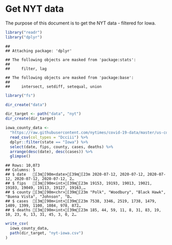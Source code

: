 Get NYT data
================

The purpose of this document is to get the NYT data - filtered for Iowa.

``` r
library("readr")
library("dplyr")
```

    ## 
    ## Attaching package: 'dplyr'

    ## The following objects are masked from 'package:stats':
    ## 
    ##     filter, lag

    ## The following objects are masked from 'package:base':
    ## 
    ##     intersect, setdiff, setequal, union

``` r
library("fs")
```

``` r
dir_create("data")

dir_target <- path("data", "nyt")
dir_create(dir_target)
```

``` r
iowa_county_data <- 
  "https://raw.githubusercontent.com/nytimes/covid-19-data/master/us-counties.csv" %>%
  read_csv(col_types = "Dcciii") %>%
  dplyr::filter(state == "Iowa") %>%
  select(date, fips, county, cases, deaths) %>%
  arrange(desc(date), desc(cases)) %>%
  glimpse()
```

    ## Rows: 10,073
    ## Columns: 5
    ## $ date   [3m[90m<date>[39m[23m 2020-07-12, 2020-07-12, 2020-07-12, 2020-07-12, 2020-07-12, 2…
    ## $ fips   [3m[90m<int>[39m[23m 19153, 19193, 19013, 19021, 19103, 19049, 19113, 19127, 19163,…
    ## $ county [3m[90m<chr>[39m[23m "Polk", "Woodbury", "Black Hawk", "Buena Vista", "Johnson", "D…
    ## $ cases  [3m[90m<int>[39m[23m 7538, 3346, 2519, 1738, 1479, 1409, 1399, 1100, 1084, 978, 872…
    ## $ deaths [3m[90m<int>[39m[23m 185, 44, 59, 11, 8, 31, 83, 19, 10, 23, 6, 13, 31, 45, 3, 0, 2…

``` r
write_csv(
  iowa_county_data,
  path(dir_target, "nyt-iowa.csv")
)
```
